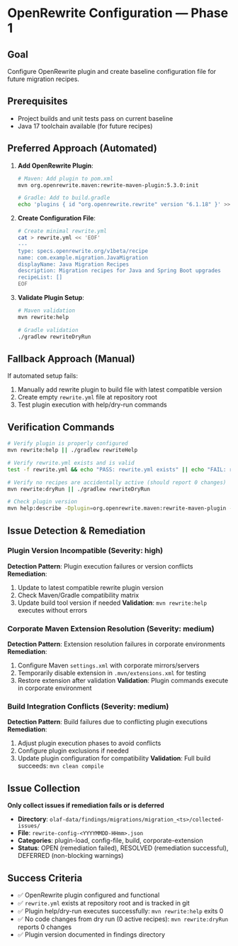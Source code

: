 # OpenRewrite Configuration — Phase 1

## Goal
Configure OpenRewrite plugin and create baseline configuration file for future migration recipes.

## Prerequisites
- Project builds and unit tests pass on current baseline
- Java 17 toolchain available (for future recipes)

## Preferred Approach (Automated)
1. **Add OpenRewrite Plugin**:
   ```bash
   # Maven: Add plugin to pom.xml
   mvn org.openrewrite.maven:rewrite-maven-plugin:5.3.0:init
   
   # Gradle: Add to build.gradle
   echo 'plugins { id "org.openrewrite.rewrite" version "6.1.18" }' >> build.gradle
   ```

2. **Create Configuration File**:
   ```bash
   # Create minimal rewrite.yml
   cat > rewrite.yml << 'EOF'
   ---
   type: specs.openrewrite.org/v1beta/recipe
   name: com.example.migration.JavaMigration
   displayName: Java Migration Recipes
   description: Migration recipes for Java and Spring Boot upgrades
   recipeList: []
   EOF
   ```

3. **Validate Plugin Setup**:
   ```bash
   # Maven validation
   mvn rewrite:help
   
   # Gradle validation  
   ./gradlew rewriteDryRun
   ```

## Fallback Approach (Manual)
If automated setup fails:
1. Manually add rewrite plugin to build file with latest compatible version
2. Create empty `rewrite.yml` file at repository root
3. Test plugin execution with help/dry-run commands

## Verification Commands
```bash
# Verify plugin is properly configured
mvn rewrite:help || ./gradlew rewriteHelp

# Verify rewrite.yml exists and is valid
test -f rewrite.yml && echo "PASS: rewrite.yml exists" || echo "FAIL: rewrite.yml missing"

# Verify no recipes are accidentally active (should report 0 changes)
mvn rewrite:dryRun || ./gradlew rewriteDryRun

# Check plugin version
mvn help:describe -Dplugin=org.openrewrite.maven:rewrite-maven-plugin -Ddetail=false
```

## Issue Detection & Remediation

### Plugin Version Incompatible (Severity: high)
**Detection Pattern**: Plugin execution failures or version conflicts
**Remediation**:
1. Update to latest compatible rewrite plugin version
2. Check Maven/Gradle compatibility matrix
3. Update build tool version if needed
**Validation**: `mvn rewrite:help` executes without errors

### Corporate Maven Extension Resolution (Severity: medium)
**Detection Pattern**: Extension resolution failures in corporate environments
**Remediation**:
1. Configure Maven `settings.xml` with corporate mirrors/servers
2. Temporarily disable extension in `.mvn/extensions.xml` for testing
3. Restore extension after validation
**Validation**: Plugin commands execute in corporate environment

### Build Integration Conflicts (Severity: medium)
**Detection Pattern**: Build failures due to conflicting plugin executions
**Remediation**:
1. Adjust plugin execution phases to avoid conflicts
2. Configure plugin exclusions if needed
3. Update plugin configuration for compatibility
**Validation**: Full build succeeds: `mvn clean compile`

## Issue Collection
**Only collect issues if remediation fails or is deferred**
- **Directory**: `olaf-data/findings/migrations/migration_<ts>/collected-issues/`
- **File**: `rewrite-config-<YYYYMMDD-HHmm>.json`
- **Categories**: plugin-load, config-file, build, corporate-extension
- **Status**: OPEN (remediation failed), RESOLVED (remediation successful), DEFERRED (non-blocking warnings)

## Success Criteria
- ✅ OpenRewrite plugin configured and functional
- ✅ `rewrite.yml` exists at repository root and is tracked in git
- ✅ Plugin help/dry-run executes successfully: `mvn rewrite:help` exits 0
- ✅ No code changes from dry run (0 active recipes): `mvn rewrite:dryRun` reports 0 changes
- ✅ Plugin version documented in findings directory
